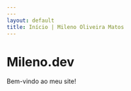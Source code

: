 ```yaml
---
---
layout: default
title: Início | Mileno Oliveira Matos
---
```


# Mileno.dev

Bem-vindo ao meu site!

<!-- Você usava uma animação com canvas, que não está nativo no tema. 
Para simplificar, aqui fica só o texto principal mesmo. -->
